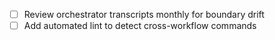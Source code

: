 - [ ] Review orchestrator transcripts monthly for boundary drift
- [ ] Add automated lint to detect cross-workflow commands
